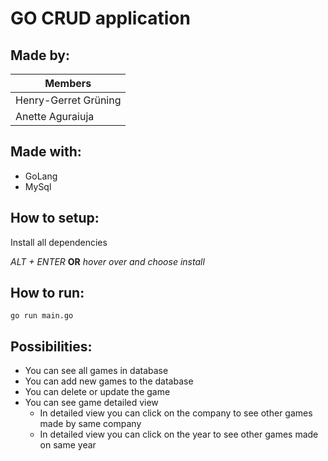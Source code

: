 # GO CRUD application

## Made by:

| Members  |
| ------------- | 
| Henry-Gerret Grüning  | 
| Anette Aguraiuja  | 

## Made with:

- GoLang
- MySql

## How to setup:

Install all dependencies

*ALT + ENTER* **OR** *hover over and choose install*

## How to run:

```
go run main.go
```

## Possibilities:

- You can see all games in database
- You can add new games to the database
- You can delete or update the game
- You can see game detailed view
  - In detailed view you can click on the company to see other games made by same company
  - In detailed view you can click on the year to see other games made on same year
